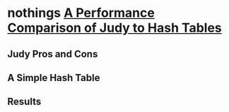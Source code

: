 # nothings [A Performance Comparison of Judy to Hash Tables](http://www.nothings.org/computer/judy/)

## Judy Pros and Cons



## A Simple Hash Table





## Results

